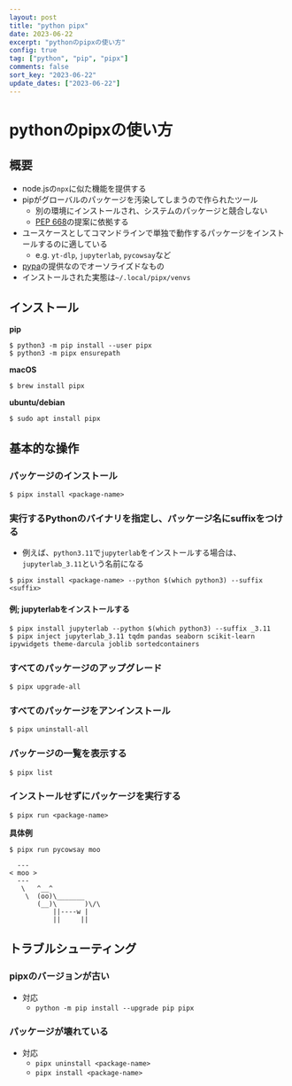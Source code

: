 ```yaml
---
layout: post
title: "python pipx"
date: 2023-06-22
excerpt: "pythonのpipxの使い方"
config: true
tag: ["python", "pip", "pipx"]
comments: false
sort_key: "2023-06-22"
update_dates: ["2023-06-22"]
---
```


# pythonのpipxの使い方

## 概要
 - node.jsの`npx`に似た機能を提供する
 - pipがグローバルのパッケージを汚染してしまうので作られたツール
   - 別の環境にインストールされ、システムのパッケージと競合しない
   - [PEP 668](https://peps.python.org/pep-0668/)の提案に依拠する
 - ユースケースとしてコマンドラインで単独で動作するパッケージをインストールするのに適している
   - e.g. `yt-dlp`, `jupyterlab`, `pycowsay`など
 - [pypa](https://github.com/pypa/pipx)の提供なのでオーソライズドなもの 
 - インストールされた実態は`~/.local/pipx/venvs`

## インストール

**pip**
```console
$ python3 -m pip install --user pipx
$ python3 -m pipx ensurepath
```

**macOS**
```console
$ brew install pipx
```

**ubuntu/debian**
```console
$ sudo apt install pipx
```

## 基本的な操作

### パッケージのインストール

```console
$ pipx install <package-name>
```

### 実行するPythonのバイナリを指定し、パッケージ名にsuffixをつける
 - 例えば、`python3.11`で`jupyterlab`をインストールする場合は、`jupyterlab_3.11`という名前になる

```console
$ pipx install <package-name> --python $(which python3) --suffix <suffix>
```

#### 例; jupyterlabをインストールする

```console
$ pipx install jupyterlab --python $(which python3) --suffix _3.11
$ pipx inject jupyterlab_3.11 tqdm pandas seaborn scikit-learn ipywidgets theme-darcula joblib sortedcontainers
```

### すべてのパッケージのアップグレード

```console
$ pipx upgrade-all
```

### すべてのパッケージをアンインストール

```console
$ pipx uninstall-all
```

### パッケージの一覧を表示する

```console
$ pipx list
```

### インストールせずにパッケージを実行する

```console
$ pipx run <package-name>
```

**具体例**
```console
$ pipx run pycowsay moo

  ---
< moo >
  ---
   \   ^__^
    \  (oo)\_______
       (__)\       )\/\
           ||----w |
           ||     ||
```

## トラブルシューティング

### pipxのバージョンが古い
 - 対応
   - `python -m pip install --upgrade pip pipx`

### パッケージが壊れている
 - 対応
   - `pipx uninstall <package-name>`
   - `pipx install <package-name>`
